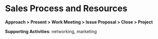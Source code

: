# Sales Process and Resources

**Approach > Present > Work Meeting > Issue Proposal > Close > Project**

**Supporting Activities**: networking, marketing




